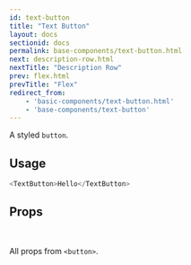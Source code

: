 ```yaml
---
id: text-button
title: "Text Button"
layout: docs
sectionid: docs
permalink: base-components/text-button.html
next: description-row.html
nextTitle: "Description Row"
prev: flex.html
prevTitle: "Flex"
redirect_from:
    - 'basic-components/text-button.html'
    - 'base-components/text-button'
---
```


A styled `button`.

## Usage

```js
<TextButton>Hello</TextButton>
```

## Props

<br />

All props from `<button>`.


